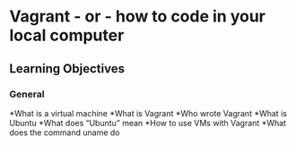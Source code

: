 # Vagrant - or - how to code in your local computer
## Learning Objectives
### General
*What is a virtual machine
*What is Vagrant
*Who wrote Vagrant
*What is Ubuntu
*What does “Ubuntu” mean
*How to use VMs with Vagrant
*What does the command uname do





   









